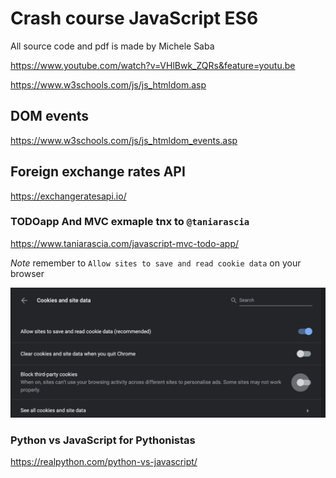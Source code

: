 # Crash course JavaScript ES6
All source code and pdf is made by Michele Saba

https://www.youtube.com/watch?v=VHlBwk_ZQRs&feature=youtu.be


https://www.w3schools.com/js/js_htmldom.asp

## DOM events

https://www.w3schools.com/js/js_htmldom_events.asp


## Foreign exchange rates API

https://exchangeratesapi.io/


### TODOapp And MVC exmaple tnx to `@taniarascia`
https://www.taniarascia.com/javascript-mvc-todo-app/

*Note* remember to `Allow sites to save and read cookie data` on your browser


![](img/allow-cookies.png)



### Python vs JavaScript for Pythonistas
https://realpython.com/python-vs-javascript/